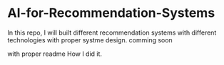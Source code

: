 # AI-for-Recommendation-Systems

In this repo, I will built different recommendation systems with different technologies with proper systme design. comming soon


with proper readme How I did it.
